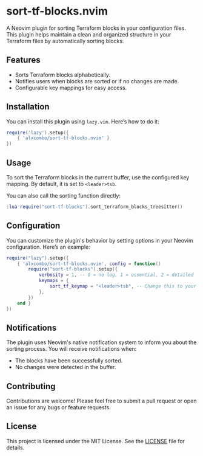 # sort-tf-blocks.nvim

A Neovim plugin for sorting Terraform blocks in your configuration files. This plugin helps maintain a clean and organized structure in your Terraform files by automatically sorting blocks.

## Features

- Sorts Terraform blocks alphabetically.
- Notifies users when blocks are sorted or if no changes are made.
- Configurable key mappings for easy access.

## Installation

You can install this plugin using `lazy.vim`. Here’s how to do it:

```lua
require('lazy').setup({
    { 'alxcombo/sort-tf-blocks.nvim' }
})
```

## Usage

To sort the Terraform blocks in the current buffer, use the configured key mapping. By default, it is set to `<leader>tsb`.

You can also call the sorting function directly:

```lua
:lua require("sort-tf-blocks").sort_terraform_blocks_treesitter()
```

## Configuration

You can customize the plugin's behavior by setting options in your Neovim configuration. Here’s an example:

```lua
require("lazy").setup({
    { 'alxcombo/sort-tf-blocks.nvim', config = function()
        require("sort-tf-blocks").setup({
            verbosity = 1, -- 0 = no log, 1 = essential, 2 = detailed
            keymaps = {
                sort_tf_keymap = "<leader>tsb", -- Change this to your preferred key mapping
            },
        })
    end }
})
```

## Notifications

The plugin uses Neovim's native notification system to inform you about the sorting process. You will receive notifications when:

- The blocks have been successfully sorted.
- No changes were detected in the buffer.

## Contributing

Contributions are welcome! Please feel free to submit a pull request or open an issue for any bugs or feature requests.

## License

This project is licensed under the MIT License. See the [LICENSE](LICENSE) file for details.
